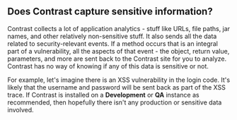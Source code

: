 <!--
title: "What Information Does Contrast Capture?"
description: "Explanation of what information Contrast captures"
-->

## Does Contrast capture sensitive information?

Contrast collects a lot of application analytics - stuff like URLs, file paths, jar names, and other relatively non-sensitive stuff. It also sends all the data related to security-relevant events. If a method occurs that is an integral part of a vulnerability, all the aspects of that event - the object, return value, parameters, and more are sent back to the Contrast site for you to analyze. Contrast has no way of knowing if any of this data is sensitive or not.

For example, let's imagine there is an XSS vulnerability in the login code. It's likely that the username and password will be sent back as part of the XSS trace. If Contrast is installed on a **Development** or **QA** instance as recommended, then hopefully there isn't any production or sensitive data involved.

